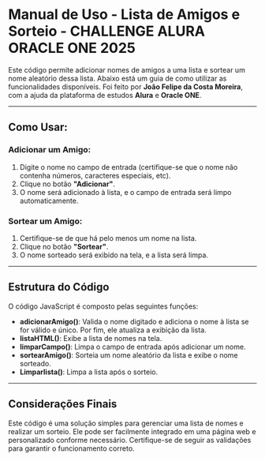 # Manual de Uso - Lista de Amigos e Sorteio - CHALLENGE ALURA ORACLE ONE 2025

Este código permite adicionar nomes de amigos a uma lista e sortear um nome aleatório dessa lista. Abaixo está um guia de como utilizar as funcionalidades disponíveis. Foi feito por **João Felipe da Costa Moreira**, com a ajuda da plataforma de estudos **Alura** e **Oracle ONE**.

---

## Como Usar:

### Adicionar um Amigo:
1. Digite o nome no campo de entrada (certifique-se que o nome não contenha números, caracteres especiais, etc).
2. Clique no botão **"Adicionar"**.
3. O nome será adicionado à lista, e o campo de entrada será limpo automaticamente.

### Sortear um Amigo:
1. Certifique-se de que há pelo menos um nome na lista.
2. Clique no botão **"Sortear"**.
3. O nome sorteado será exibido na tela, e a lista será limpa.

---

## Estrutura do Código

O código JavaScript é composto pelas seguintes funções:

- **adicionarAmigo()**: Valida o nome digitado e adiciona o nome à lista se for válido e único. Por fim, ele atualiza a exibição da lista.
- **listaHTML()**: Exibe a lista de nomes na tela.
- **limparCampo()**: Limpa o campo de entrada após adicionar um nome.
- **sortearAmigo()**: Sorteia um nome aleatório da lista e exibe o nome sorteado.
- **Limparlista()**: Limpa a lista após o sorteio.

---

## Considerações Finais

Este código é uma solução simples para gerenciar uma lista de nomes e realizar um sorteio. Ele pode ser facilmente integrado em uma página web e personalizado conforme necessário. Certifique-se de seguir as validações para garantir o funcionamento correto.
